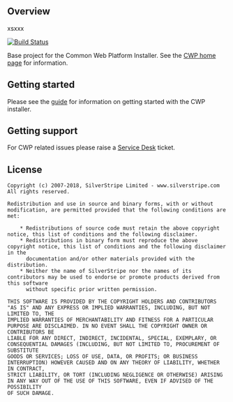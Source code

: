 ## Overview

xsxxx

[![Build Status](https://api.travis-ci.com/silverstripe/cwp-installer.svg?branch=2)](https://travis-ci.com/silverstripe/cwp-installer)

Base project for the Common Web Platform Installer. See the [CWP home page](https://www.cwp.govt.nz/) for information.

## Getting started

Please see the [guide](https://www.cwp.govt.nz/developer-docs/en/2/getting_started/) for information on getting started 
with the CWP installer.

## Getting support

For CWP related issues please raise a [Service Desk](https://www.cwp.govt.nz/service-desk/new-request/) ticket.

## License

    Copyright (c) 2007-2018, SilverStripe Limited - www.silverstripe.com
    All rights reserved.

    Redistribution and use in source and binary forms, with or without modification, are permitted provided that the following conditions are met:

        * Redistributions of source code must retain the above copyright notice, this list of conditions and the following disclaimer.
        * Redistributions in binary form must reproduce the above copyright notice, this list of conditions and the following disclaimer in the
          documentation and/or other materials provided with the distribution.
        * Neither the name of SilverStripe nor the names of its contributors may be used to endorse or promote products derived from this software
          without specific prior written permission.

    THIS SOFTWARE IS PROVIDED BY THE COPYRIGHT HOLDERS AND CONTRIBUTORS "AS IS" AND ANY EXPRESS OR IMPLIED WARRANTIES, INCLUDING, BUT NOT LIMITED TO, THE
    IMPLIED WARRANTIES OF MERCHANTABILITY AND FITNESS FOR A PARTICULAR PURPOSE ARE DISCLAIMED. IN NO EVENT SHALL THE COPYRIGHT OWNER OR CONTRIBUTORS BE
    LIABLE FOR ANY DIRECT, INDIRECT, INCIDENTAL, SPECIAL, EXEMPLARY, OR CONSEQUENTIAL DAMAGES (INCLUDING, BUT NOT LIMITED TO, PROCUREMENT OF SUBSTITUTE
    GOODS OR SERVICES; LOSS OF USE, DATA, OR PROFITS; OR BUSINESS INTERRUPTION) HOWEVER CAUSED AND ON ANY THEORY OF LIABILITY, WHETHER IN CONTRACT,
    STRICT LIABILITY, OR TORT (INCLUDING NEGLIGENCE OR OTHERWISE) ARISING IN ANY WAY OUT OF THE USE OF THIS SOFTWARE, EVEN IF ADVISED OF THE POSSIBILITY
    OF SUCH DAMAGE.
